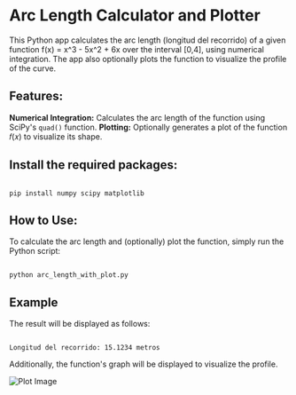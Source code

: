 # Arc Length Calculator and Plotter

This Python app calculates the arc length (longitud del recorrido) of a given function f(x) = x^3 - 5x^2 + 6x over the interval [0,4], using numerical integration. 
The app also optionally plots the function to visualize the profile of the curve.

## Features:

**Numerical Integration:** Calculates the arc length of the function using SciPy's `quad()` function.
**Plotting:** Optionally generates a plot of the function 𝑓(𝑥) to visualize its shape.

## Install the required packages:

```

pip install numpy scipy matplotlib

```

## How to Use:

To calculate the arc length and (optionally) plot the function, simply run the Python script:

```

python arc_length_with_plot.py

```

## Example

The result will be displayed as follows:

```

Longitud del recorrido: 15.1234 metros

```

Additionally, the function's graph will be displayed to visualize the profile.

![Plot Image]([path/to/your/image.png](https://github.com/Yevhenbk/arc-length-calculator/blob/main/arc_length_plot.png))
